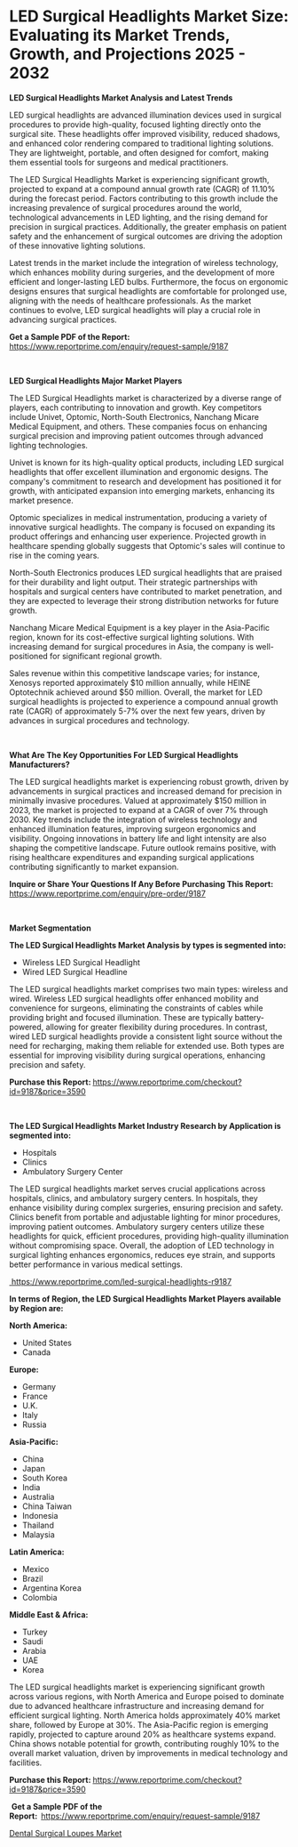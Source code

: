 <p><h1>LED Surgical Headlights Market Size: Evaluating its Market Trends, Growth, and Projections 2025 - 2032</h1></p><p><strong>LED Surgical Headlights Market Analysis and Latest Trends</strong></p>
<p><p>LED surgical headlights are advanced illumination devices used in surgical procedures to provide high-quality, focused lighting directly onto the surgical site. These headlights offer improved visibility, reduced shadows, and enhanced color rendering compared to traditional lighting solutions. They are lightweight, portable, and often designed for comfort, making them essential tools for surgeons and medical practitioners.</p><p>The LED Surgical Headlights Market is experiencing significant growth, projected to expand at a compound annual growth rate (CAGR) of 11.10% during the forecast period. Factors contributing to this growth include the increasing prevalence of surgical procedures around the world, technological advancements in LED lighting, and the rising demand for precision in surgical practices. Additionally, the greater emphasis on patient safety and the enhancement of surgical outcomes are driving the adoption of these innovative lighting solutions.</p><p>Latest trends in the market include the integration of wireless technology, which enhances mobility during surgeries, and the development of more efficient and longer-lasting LED bulbs. Furthermore, the focus on ergonomic designs ensures that surgical headlights are comfortable for prolonged use, aligning with the needs of healthcare professionals. As the market continues to evolve, LED surgical headlights will play a crucial role in advancing surgical practices.</p></p>
<p><strong>Get a Sample PDF of the Report:&nbsp;</strong> <a href="https://www.reportprime.com/enquiry/request-sample/9187?utm_campaign=3177&utm_medium=2&utm_source=Github&utm_content=ia&utm_term=20032025&utm_id=led-surgical-headlights">https://www.reportprime.com/enquiry/request-sample/9187</a></p>
<p>&nbsp;</p>
<p><strong>LED Surgical Headlights Major Market Players</strong></p>
<p><p>The LED Surgical Headlights market is characterized by a diverse range of players, each contributing to innovation and growth. Key competitors include Univet, Optomic, North-South Electronics, Nanchang Micare Medical Equipment, and others. These companies focus on enhancing surgical precision and improving patient outcomes through advanced lighting technologies.</p><p>Univet is known for its high-quality optical products, including LED surgical headlights that offer excellent illumination and ergonomic designs. The company's commitment to research and development has positioned it for growth, with anticipated expansion into emerging markets, enhancing its market presence.</p><p>Optomic specializes in medical instrumentation, producing a variety of innovative surgical headlights. The company is focused on expanding its product offerings and enhancing user experience. Projected growth in healthcare spending globally suggests that Optomic's sales will continue to rise in the coming years.</p><p>North-South Electronics produces LED surgical headlights that are praised for their durability and light output. Their strategic partnerships with hospitals and surgical centers have contributed to market penetration, and they are expected to leverage their strong distribution networks for future growth.</p><p>Nanchang Micare Medical Equipment is a key player in the Asia-Pacific region, known for its cost-effective surgical lighting solutions. With increasing demand for surgical procedures in Asia, the company is well-positioned for significant regional growth.</p><p>Sales revenue within this competitive landscape varies; for instance, Xenosys reported approximately $10 million annually, while HEINE Optotechnik achieved around $50 million. Overall, the market for LED surgical headlights is projected to experience a compound annual growth rate (CAGR) of approximately 5-7% over the next few years, driven by advances in surgical procedures and technology.</p></p>
<p>&nbsp;</p>
<p><strong>What Are The Key Opportunities For LED Surgical Headlights Manufacturers?</strong></p>
<p><p>The LED surgical headlights market is experiencing robust growth, driven by advancements in surgical practices and increased demand for precision in minimally invasive procedures. Valued at approximately $150 million in 2023, the market is projected to expand at a CAGR of over 7% through 2030. Key trends include the integration of wireless technology and enhanced illumination features, improving surgeon ergonomics and visibility. Ongoing innovations in battery life and light intensity are also shaping the competitive landscape. Future outlook remains positive, with rising healthcare expenditures and expanding surgical applications contributing significantly to market expansion.</p></p>
<p><strong>Inquire or Share Your Questions If Any Before Purchasing This Report:</strong> <a href="https://www.reportprime.com/enquiry/pre-order/9187?utm_campaign=3177&utm_medium=2&utm_source=Github&utm_content=ia&utm_term=20032025&utm_id=led-surgical-headlights">https://www.reportprime.com/enquiry/pre-order/9187</a></p>
<p>&nbsp;</p>
<p><strong>Market Segmentation</strong></p>
<p><strong>The LED Surgical Headlights Market Analysis by types is segmented into:</strong></p>
<p><ul><li>Wireless LED Surgical Headlight</li><li>Wired LED Surgical Headline</li></ul></p>
<p><p>The LED surgical headlights market comprises two main types: wireless and wired. Wireless LED surgical headlights offer enhanced mobility and convenience for surgeons, eliminating the constraints of cables while providing bright and focused illumination. These are typically battery-powered, allowing for greater flexibility during procedures. In contrast, wired LED surgical headlights provide a consistent light source without the need for recharging, making them reliable for extended use. Both types are essential for improving visibility during surgical operations, enhancing precision and safety.</p></p>
<p><strong>Purchase this Report:&nbsp;</strong><a href="https://www.reportprime.com/checkout?id=9187&price=3590&utm_campaign=3177&utm_medium=2&utm_source=Github&utm_content=ia&utm_term=20032025&utm_id=led-surgical-headlights">https://www.reportprime.com/checkout?id=9187&price=3590</a></p>
<p>&nbsp;</p>
<p><strong>The LED Surgical Headlights Market Industry Research by Application is segmented into:</strong></p>
<p><ul><li>Hospitals</li><li>Clinics</li><li>Ambulatory Surgery Center</li></ul></p>
<p><p>The LED surgical headlights market serves crucial applications across hospitals, clinics, and ambulatory surgery centers. In hospitals, they enhance visibility during complex surgeries, ensuring precision and safety. Clinics benefit from portable and adjustable lighting for minor procedures, improving patient outcomes. Ambulatory surgery centers utilize these headlights for quick, efficient procedures, providing high-quality illumination without compromising space. Overall, the adoption of LED technology in surgical lighting enhances ergonomics, reduces eye strain, and supports better performance in various medical settings.</p></p>
<p><a href="https://www.reportprime.com/led-surgical-headlights-r9187?utm_campaign=3177&utm_medium=2&utm_source=Github&utm_content=ia&utm_term=20032025&utm_id=led-surgical-headlights">&nbsp;https://www.reportprime.com/led-surgical-headlights-r9187</a></p>
<p><strong>In terms of Region, the LED Surgical Headlights Market Players available by Region are:</strong></p>
<p>
    <p> <strong> North America: </strong>
        <ul>
            <li>United States</li>
            <li>Canada</li>
        </ul>
        </p> 
    <p> <strong> Europe: </strong>
        <ul>
            <li>Germany</li>
            <li>France</li>
            <li>U.K.</li>
            <li>Italy</li>
            <li>Russia</li>
        </ul>
        </p> 
    <p> <strong> Asia-Pacific: </strong>
        <ul>
            <li>China</li>
            <li>Japan</li>
            <li>South Korea</li>
            <li>India</li>
            <li>Australia</li>
            <li>China Taiwan</li>
            <li>Indonesia</li>
            <li>Thailand</li>
            <li>Malaysia</li>
        </ul>
        </p> 
    <p> <strong> Latin America: </strong>
        <ul>
            <li>Mexico</li>
            <li>Brazil</li>
            <li>Argentina Korea</li>
            <li>Colombia</li>
        </ul>
        </p> 
    <p> <strong> Middle East & Africa: </strong>
        <ul>
            <li>Turkey</li>
            <li>Saudi</li>
            <li>Arabia</li>
            <li>UAE</li>
            <li>Korea</li>
        </ul>
    </p>
    </p>
<p><p>The LED surgical headlights market is experiencing significant growth across various regions, with North America and Europe poised to dominate due to advanced healthcare infrastructure and increasing demand for efficient surgical lighting. North America holds approximately 40% market share, followed by Europe at 30%. The Asia-Pacific region is emerging rapidly, projected to capture around 20% as healthcare systems expand. China shows notable potential for growth, contributing roughly 10% to the overall market valuation, driven by improvements in medical technology and facilities.</p></p>
<p><strong>Purchase this Report: </strong><a href="https://www.reportprime.com/checkout?id=9187&price=3590&utm_campaign=3177&utm_medium=2&utm_source=Github&utm_content=ia&utm_term=20032025&utm_id=led-surgical-headlights">https://www.reportprime.com/checkout?id=9187&price=3590</a></p>
<p>&nbsp;<strong>Get a Sample PDF of the Report:&nbsp;&nbsp;</strong><a href="https://www.reportprime.com/enquiry/request-sample/9187?utm_campaign=3177&utm_medium=2&utm_source=Github&utm_content=ia&utm_term=20032025&utm_id=led-surgical-headlights">https://www.reportprime.com/enquiry/request-sample/9187</a></p>
<p><strong></strong></p>
<p><p><a href="https://github.com/lefiobakali/Market-Research-Report-List-1/blob/main/dental-surgical-loupes-market.md?utm_campaign=3177&utm_medium=2&utm_source=Github&utm_content=ia&utm_term=20032025&utm_id=led-surgical-headlights">Dental Surgical Loupes Market</a></p></p>